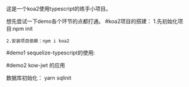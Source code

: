 这是一个koa2使用typescript的练手小项目。

想先尝试一下demo各个环节的点都打通。
#koa2项目的搭建：
    1.先初始化项目:npm init

    2.安装项目依赖：npm i koa2
#demo1
    sequelize-typescript的使用:

#demo2
    kow-jwt 的应用

    


数据库初始化：
 yarn sqlinit 

